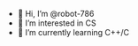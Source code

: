 - 👋 Hi, I’m @robot-786
- 👀 I’m interested in CS
- 🌱 I’m currently learning C++/C


<!---
robot-786/robot-786 is a ✨ special ✨ repository because its `README.md` (this file) appears on your GitHub profile.
You can click the Preview link to take a look at your changes.
--->
